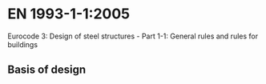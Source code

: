 # EN 1993-1-1:2005

Eurocode 3: Design of steel structures - Part 1-1: General rules and rules for buildings

## Basis of design
